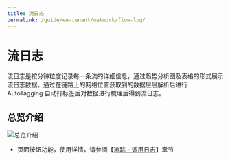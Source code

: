 ```yaml
---
title: 流日志
permalink: /guide/ee-tenant/network/flow-log/
---
```


# 流日志

流日志是按分钟粒度记录每一条流的详细信息，通过趋势分析图及表格的形式展示流日志数据。通过在链路上的网络位置获取到的数据层层解析后进行 AutoTagging 自动打标签后对数据进行梳理后得到流日志。

## 总览介绍

![总览介绍](https://yunshan-guangzhou.oss-cn-beijing.aliyuncs.com/pub/pic/20230920650ac4d20944c.png)

- 页面按钮功能，使用详情，请参阅【[追踪 - 调用日志](../tracing/call-log/)】章节

